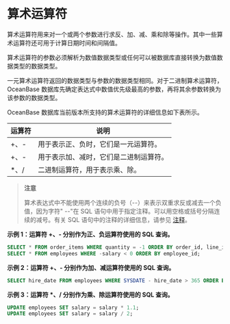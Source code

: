 # 算术运算符

算术运算符用来对一个或两个参数进行求反、加、减、乘和除等操作。其中一些算术运算符还可用于计算日期时间和间隔值。

算术运算符的参数必须解析为数值数据类型或任何可以被数据库直接转换为数值数据类型的数据类型。

一元算术运算符返回的数据类型与参数的数据类型相同。对于二进制算术运算符，OceanBase 数据库先确定表达式中数值优先级最高的参数，再将其余参数转换为该参数的数据类型。

OceanBase 数据库当前版本所支持的算术运算符的详细信息如下表所示。

| 运算符  |         说明          |
|------|---------------------|
| +、-  | 用于表示正、负时，它们是一元运算符。  |
| +、-  | 用于表示加、减时，它们是二进制运算符。 |
| \*、/ | 二进制运算符，用于表示乘、除。     |

>**注意**
>
>算术表达式中不能使用两个连续的负号（--）来表示双重求反或减去一个负值，因为字符" --"在 SQL 语句中用于指定注释。可以用空格或括号分隔连续的减号。有关 SQL 语句中的注释的详细信息，请参见 [注释](../3.basic-elements-1/6.annotation-1/1.annotation-overview.md)。

**示例 1：运算符 +、- 分别作为正、负运算符使用的 SQL 查询。**

```sql
SELECT * FROM order_items WHERE quantity = -1 ORDER BY order_id, line_item_id, product_id; 
SELECT * FROM employees WHERE -salary < 0 ORDER BY employee_id;
```

**示例 2：运算符 +、- 分别作为加、减运算符使用的 SQL 查询。**

```sql
SELECT hire_date FROM employees WHERE SYSDATE - hire_date > 365 ORDER BY hire_date;
```

**示例 3：运算符 \*、/ 分别作为乘、除运算符使用的 SQL 查询。**

```sql
UPDATE employees SET salary = salary * 1.1;
UPDATE employees SET salary = salary / 2;
```
